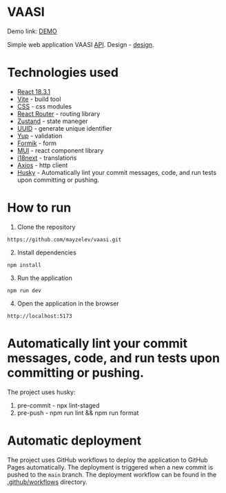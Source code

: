 # VAASI

Demo link: [DEMO](https://mayzelev.github.io/vaasi/)

Simple web application VAASI [API](https://www.devsm.space/api/).
Design - [design](https://www.figma.com/design/yDV4HfG8e8ctpxGBbMmblc/VAASI-International-Group?node-id=263-1408&node-type=&t=wFSP002kpo7WoV3E-0).

# Technologies used

-   [React 18.3.1](https://reactjs.org/)
-   [Vite](https://vitejs.dev/) - build tool
-   [CSS](https://create-react-app.dev/docs/adding-a-css-modules-stylesheet/) - css modules
-   [React Router](https://reactrouter.com/) - routing library
-   [Zustand](https://zustand-demo.pmnd.rs/) - state maneger
-   [UUID](https://www.npmjs.com/package/uuid) - generate unique identifier
-   [Yup](https://www.npmjs.com/package/yup) - validation
-   [Formik](https://formik.org/) - form
-   [MUI](https://mui.com/material-ui/getting-started/) - react component library
-   [i18next](https://react.i18next.com/) - translations
-   [Axios](https://react.i18next.com/) - http client
-   [Husky](https://typicode.github.io/husky/) - Automatically lint your commit messages, code, and run tests upon committing or pushing.

# How to run

1. Clone the repository

```
https://github.com/mayzelev/vaasi.git
```

2. Install dependencies

```
npm install
```

3. Run the application

```
npm run dev
```

4. Open the application in the browser

```
http://localhost:5173
```

# Automatically lint your commit messages, code, and run tests upon committing or pushing.

The project uses husky:

1. pre-commit - npx lint-staged
2. pre-push - npm run lint && npm run format

# Automatic deployment

The project uses GitHub workflows to deploy the application to GitHub Pages automatically.
The deployment is triggered when a new commit is pushed to the `main` branch.
The deployment workflow can be found in the [.github/workflows](https://github.com/mayzelev/vaasi/tree/main/.github/workflows) directory.
